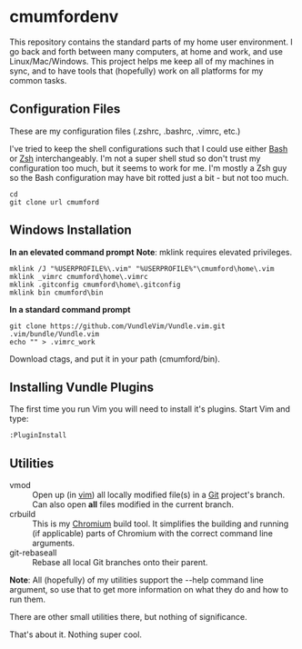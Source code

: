 cmumfordenv
===========

This repository contains the standard parts of my home user environment. I go back and forth between many computers, at home and work, and use Linux/Mac/Windows. This project helps me keep all of my machines in sync, and to have tools that (hopefully) work on all platforms for my common tasks.

Configuration Files
-------------------------
These are my configuration files (.zshrc, .bashrc, .vimrc, etc.)

I've tried to keep the shell configurations such that I could use either [Bash](http://www.gnu.org/software/bash/bash.html) or [Zsh](http://www.zsh.org/) interchangeably.
I'm not a super shell stud so don't trust my configuration too much, but it seems to work for me.
I'm mostly a Zsh guy so the Bash configuration may have bit rotted just a bit - but not too much.

    cd
    git clone url cmumford

## Windows Installation

**In an elevated command prompt**
**Note**: mklink requires elevated privileges.

    mklink /J "%USERPROFILE%\.vim" "%USERPROFILE%"\cmumford\home\.vim
    mklink _vimrc cmumford\home\.vimrc
    mklink .gitconfig cmumford\home\.gitconfig
    mklink bin cmumford\bin

**In a standard command prompt**

    git clone https://github.com/VundleVim/Vundle.vim.git .vim/bundle/Vundle.vim
    echo "" > .vimrc_work

Download ctags, and put it in your path (cmumford/bin).

## Installing Vundle Plugins

The first time you run Vim you will need to install it's plugins. Start Vim and type:

    :PluginInstall

Utilities
-------------------------
<dl>
  <dt>vmod</dt>
  <dd>Open up (in <a href="http://www.vim.org/">vim</a>) all locally modified file(s) in a <a href="http://git-scm.com/">Git</a> project's branch. Can also open <b>all</b> files modified in the current branch.</dd>
  <dt>crbuild</dt>
  <dd>This is my <a href="http://www.chromium.org/Home">Chromium</a> build tool. It simplifies the building and running (if applicable) parts of Chromium with the correct command line arguments.</dd>
  <dt>git-rebaseall</dt>
  <dd>Rebase all local Git branches onto their parent.</dd>
</dl>

**Note**: All (hopefully) of my utilities support the --help command line argument, so use that to get more information on what they do and how to run them.

There are other small utilities there, but nothing of significance.

That's about it. Nothing super cool.


